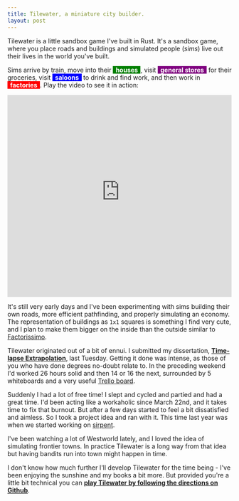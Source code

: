 ```yaml
---
title: Tilewater, a miniature city builder.
layout: post
---
```


Tilewater is a little sandbox game I've built in Rust. It's a sandbox game, where you place roads and buildings and simulated people (*sims*) live out their lives in the world you've built.

Sims arrive by train, move into their <span style="padding: 0 6px; background: green; color: white; font-weight: bold;">houses</span>, visit <span style="padding: 0 6px; background: purple; color: white; font-weight: bold;">general stores</span> for their groceries, visit <span style="padding: 0 6px; background: blue; color: white; font-weight: bold;">saloons</span> to drink and find work, and then work in <span style="padding: 0 6px; background: red; color: white; font-weight: bold;">factories</span>. Play the video to see it in action:

<p><div style="position:relative;width:100%;height:0;padding-bottom:90.05%;"><iframe width='500' height='294' style="position:absolute;top:0;left:0;width:100%;height:100%;" src="https://www.youtube-nocookie.com/embed/Z_5WOXicQbc?rel=0&showinfo=0&modestbranding=1" frameborder="0"></iframe></div></p>

It's still very early days and I've been experimenting with sims building their own roads, more efficient pathfinding, and properly simulating an economy. The representation of buildings as `1x1` squares is something I find very cute, and I plan to make them bigger on the inside than the outside similar to [Factorissimo](https://mods.factorio.com/mods/MagmaMcFry/Factorissimo).

Tilewater originated out of a bit of ennui. I submitted my dissertation, **[Time-lapse Extrapolation](https://r.46b.it/timelapse-extrapolation.pdf)**, last Tuesday. Getting it done was intense, as those of you who have done degrees no-doubt relate to. In the preceding weekend I'd worked 26 hours solid and then 14 or 16 the next, surrounded by 5 whiteboards and a very useful [Trello board](https://trello.com/b/zybbxNTX/project-sections).

Suddenly I had a lot of free time! I slept and cycled and partied and had a great time. I'd been acting like a workaholic since March 22nd, and it takes time to fix that burnout. But after a few days started to feel a bit dissatisfied and aimless. So I took a project idea and ran with it. This time last year was when we started working on [sirpent](https://github.com/sirpent-team/sirpent-rust).

I've been watching a lot of Westworld lately, and I loved the idea of simulating frontier towns. In practice Tilewater is a long way from that idea but having bandits run into town might happen in time.

I don't know how much further I'll develop Tilewater for the time being - I've been enjoying the sunshine and my books a bit more. But provided you're a little bit technical you can **[play Tilewater by following the directions on Github](https://github.com/46bit/tilewater)**.
